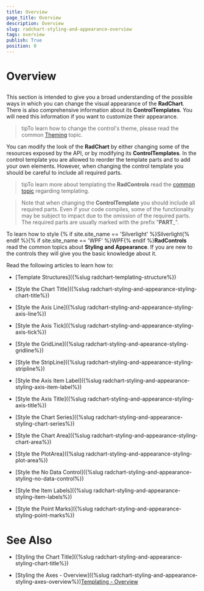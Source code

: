 ```yaml
---
title: Overview
page_title: Overview
description: Overview
slug: radchart-styling-and-appearance-overview
tags: overview
publish: True
position: 0
---
```


# Overview



## 

This section is intended to give you a broad understanding of the possible ways in which you can change the visual appearance of the __RadChart__. There is also comprehensive information about its __ControlTemplates__. You will need this information if you want to customize their appearance.

>tipTo learn how to change the control's theme, please read the common [Theming](http://www.telerik.com/help/silverlight/common-styling-apperance-setting-theme.html) topic.

You can modify the look of the __RadChart__ by either changing some of the resources exposed by the API, or by modifying its __ControlTemplates__. In the control template you are allowed to reorder the template parts and to add your own elements. However, when changing the control template you should be careful to include all required parts.

>tipTo learn more about templating the __RadControls__ read the [common topic](http://www.telerik.com/help/silverlight/common-styling-appearance-edit-control-templates-blend.html) regarding templating.

>Note that when changing the __ControlTemplate__ you should include all required parts. Even if your code compiles, some of the functionality may be subject to impact due to the omission of the required parts. The required parts are usually marked with the prefix "__PART___".

To learn how to style {% if site.site_name == 'Silverlight' %}Silverlight{% endif %}{% if site.site_name == 'WPF' %}WPF{% endif %}__RadControls__ read the common topics about __Styling and Appearance__. If you are new to the controls they will give you the basic knowledge about it.

Read the following articles to learn how to:

* [Template Structures]({%slug radchart-templating-structure%})

* [Style the Chart Title]({%slug radchart-styling-and-appearance-styling-chart-title%})

* [Style the Axis Line]({%slug radchart-styling-and-appearance-styling-axis-line%})

* [Style the Axis Tick]({%slug radchart-styling-and-appearance-styling-axis-tick%})

* [Style the GridLine]({%slug radchart-styling-and-apearance-styling-gridline%})

* [Style the StripLine]({%slug radchart-styling-and-appearance-styling-stripline%})

* [Style the Axis Item Label]({%slug radchart-styling-and-appearance-styling-axis-item-label%})

* [Style the Axis Title]({%slug radchart-styling-and-appearance-styling-axis-title%})

* [Style the Chart Series]({%slug radchart-styling-and-appearance-styling-chart-series%})

* [Style the Chart Area]({%slug radchart-styling-and-appearance-styling-chart-area%})

* [Style the PlotArea]({%slug radchart-styling-and-appearance-styling-plot-area%})

* [Style the No Data Control]({%slug radchart-styling-and-appearance-styling-no-data-control%})

* [Style the Item Labels]({%slug radchart-styling-and-appearance-styling-item-labels%})

* [Style the Point Marks]({%slug radchart-styling-and-appearance-styling-point-marks%})

# See Also

 * [Styling the Chart Title]({%slug radchart-styling-and-appearance-styling-chart-title%})

 * [Styling the Axes - Overview]({%slug radchart-styling-and-appearance-styling-axes-overview%})[Templating - Overview](13DD5D60-0C6A-4ABE-B72F-27A3F1E14807)
